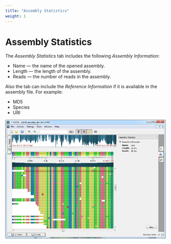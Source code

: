 ```yaml
---
title: "Assembly Statistics"
weight: 1
---
```



# Assembly Statistics

The _Assembly Statistics_ tab includes the following _Assembly Information_:

*   Name — the name of the opened assembly.
*   Length — the length of the assembly.
*   Reads — the number of reads in the assembly.

Also the tab can include the _Reference Information_ if it is available in the assembly file. For example:

*   MD5
*   Species
*   URI


![](/images/65929861/65929862.png)
